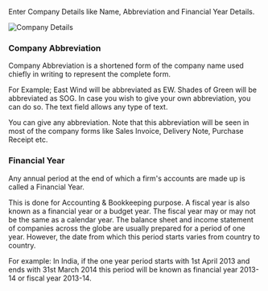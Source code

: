 
Enter Company Details like Name, Abbreviation and Financial Year Details.

![Company Details](/assets/frappe_io/images/erpnext/wizard-step-2.png)

### Company Abbreviation

Company Abbreviation is a shortened form of the company name used chiefly in writing to represent the complete form.  

For Example; East Wind will be abbreviated as EW. Shades of Green will be abbreviated as SOG. In case you wish to give your own abbreviation, you can do so. The text field allows any type of text. 


You can give any abbreviation. Note that this abbreviation will be seen in most of the company forms like Sales Invoice, Delivery Note, Purchase Receipt etc.

### Financial Year

Any annual period at the end of which a firm's accounts are made up is called a Financial Year. 

This is done for Accounting & Bookkeeping purpose. A fiscal year is also known as a financial year or a budget year. The fiscal year may or may not be the same as a calendar year. The balance sheet and income statement of companies across the globe are usually prepared for a period of one year. However, the date from which this period starts varies from country to country.

For example: In India, if the one year period starts with 1st April 2013 and ends with 31st March 2014 this period will be known as financial year 2013-14 or fiscal year 2013-14.

